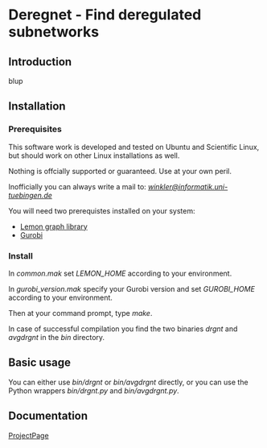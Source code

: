 # Deregnet - Find deregulated subnetworks

## Introduction

blup

## Installation

### Prerequisites

This software work is developed and tested on Ubuntu and Scientific Linux, but should
work on other Linux installations as well.

Nothing is offcially supported or guaranteed. Use at your own peril.

Inofficially you can always write a mail to: *winkler@informatik.uni-tuebingen.de*

You will need two prerequistes installed on your system:

* [Lemon graph library](http://lemon.cs.elte.hu/trac/lemon)
* [Gurobi](http://www.gurobi.com)

### Install

In *common.mak* set *LEMON\_HOME* according to your environment.

In *gurobi\_version.mak* specify your Gurobi version and set *GUROBI\_HOME* according to your environment.

Then at your command prompt, type *make*. 

In case of successful compilation you find the two binaries *drgnt* and *avgdrgnt* in the *bin* directory.

## Basic usage

You can either use *bin/drgnt* or *bin/avgdrgnt* directly, or you can use the Python wrappers
*bin/drgnt.py* and *bin/avgdrgnt.py*.

## Documentation

[ProjectPage](https://sebwink.github.io/deregnet/)
